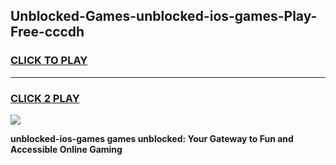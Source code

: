 
## Unblocked-Games-unblocked-ios-games-Play-Free-cccdh
<h3>
<a href="https://premium76.site?title=unblocked-ios-games&ref=10A">CLICK TO PLAY</a></h3>
<hr>

<h3>
<a href="https://premium76.site?title=unblocked-ios-games&ref=10A">CLICK 2 PLAY</a>
  
</h3>

<a href="https://premium76.site?title=unblocked-ios-games&ref=10A"><img src="https://clearcache.store/games.png"></a>


**unblocked-ios-games games unblocked: Your Gateway to Fun and Accessible Online Gaming**
